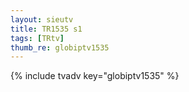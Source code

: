 ```yaml
--- 
layout: sieutv
title: TR1535 s1
tags: [TRtv]
thumb_re: globiptv1535
---
```

{% include tvadv key="globiptv1535" %} 
